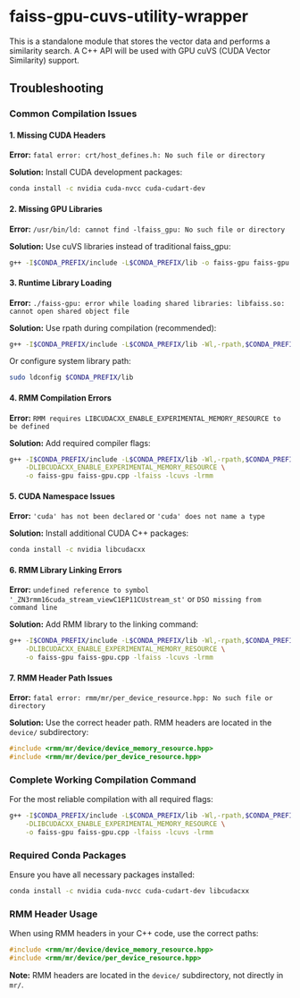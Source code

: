 # faiss-gpu-cuvs-utility-wrapper
This is a standalone module that stores  the vector data and performs a similarity search. A C++ API will be used with GPU cuVS (CUDA Vector Similarity) support. 

## Troubleshooting

### Common Compilation Issues

#### 1. Missing CUDA Headers
**Error:** `fatal error: crt/host_defines.h: No such file or directory`

**Solution:** Install CUDA development packages:
```bash
conda install -c nvidia cuda-nvcc cuda-cudart-dev
```

#### 2. Missing GPU Libraries
**Error:** `/usr/bin/ld: cannot find -lfaiss_gpu: No such file or directory`

**Solution:** Use cuVS libraries instead of traditional faiss_gpu:
```bash
g++ -I$CONDA_PREFIX/include -L$CONDA_PREFIX/lib -o faiss-gpu faiss-gpu.cpp -lfaiss -lcuvs
```

#### 3. Runtime Library Loading
**Error:** `./faiss-gpu: error while loading shared libraries: libfaiss.so: cannot open shared object file`

**Solution:** Use rpath during compilation (recommended):
```bash
g++ -I$CONDA_PREFIX/include -L$CONDA_PREFIX/lib -Wl,-rpath,$CONDA_PREFIX/lib -o faiss-gpu faiss-gpu.cpp -lfaiss -lcuvs
```

Or configure system library path:
```bash
sudo ldconfig $CONDA_PREFIX/lib
```

#### 4. RMM Compilation Errors
**Error:** `RMM requires LIBCUDACXX_ENABLE_EXPERIMENTAL_MEMORY_RESOURCE to be defined`

**Solution:** Add required compiler flags:
```bash
g++ -I$CONDA_PREFIX/include -L$CONDA_PREFIX/lib -Wl,-rpath,$CONDA_PREFIX/lib \
    -DLIBCUDACXX_ENABLE_EXPERIMENTAL_MEMORY_RESOURCE \
    -o faiss-gpu faiss-gpu.cpp -lfaiss -lcuvs -lrmm
```

#### 5. CUDA Namespace Issues
**Error:** `'cuda' has not been declared` or `'cuda' does not name a type`

**Solution:** Install additional CUDA C++ packages:
```bash
conda install -c nvidia libcudacxx
```

#### 6. RMM Library Linking Errors
**Error:** `undefined reference to symbol '_ZN3rmm16cuda_stream_viewC1EP11CUstream_st'` or `DSO missing from command line`

**Solution:** Add RMM library to the linking command:
```bash
g++ -I$CONDA_PREFIX/include -L$CONDA_PREFIX/lib -Wl,-rpath,$CONDA_PREFIX/lib \
    -DLIBCUDACXX_ENABLE_EXPERIMENTAL_MEMORY_RESOURCE \
    -o faiss-gpu faiss-gpu.cpp -lfaiss -lcuvs -lrmm
```

#### 7. RMM Header Path Issues
**Error:** `fatal error: rmm/mr/per_device_resource.hpp: No such file or directory`

**Solution:** Use the correct header path. RMM headers are located in the `device/` subdirectory:
```cpp
#include <rmm/mr/device/device_memory_resource.hpp>
#include <rmm/mr/device/per_device_resource.hpp>
```

### Complete Working Compilation Command

For the most reliable compilation with all required flags:

```bash
g++ -I$CONDA_PREFIX/include -L$CONDA_PREFIX/lib -Wl,-rpath,$CONDA_PREFIX/lib \
    -DLIBCUDACXX_ENABLE_EXPERIMENTAL_MEMORY_RESOURCE \
    -o faiss-gpu faiss-gpu.cpp -lfaiss -lcuvs -lrmm
```

### Required Conda Packages

Ensure you have all necessary packages installed:

```bash
conda install -c nvidia cuda-nvcc cuda-cudart-dev libcudacxx
```

### RMM Header Usage

When using RMM headers in your C++ code, use the correct paths:

```cpp
#include <rmm/mr/device/device_memory_resource.hpp>
#include <rmm/mr/device/per_device_resource.hpp>
```

**Note:** RMM headers are located in the `device/` subdirectory, not directly in `mr/`.